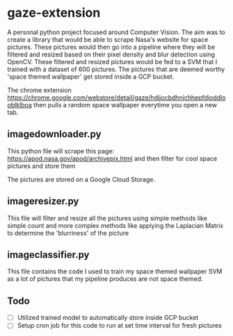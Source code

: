 # gaze-extension

A personal python project focused around Computer Vision. The aim was to create a library that would be able to scrape Nasa's website for space pictures. These pictures would then go into a pipeline where they will be filtered and resized based on their pixel density and blur detection using OpenCV. These filtered and resized pictures would be fed to a SVM that I trained with a dataset of 600 pictures. The pictures that are deemed worthy 'space themed wallpaper' get stored inside a GCP bucket. 

The chrome extension https://chrome.google.com/webstore/detail/gaze/hdjjocbdhnjchhepfdioddlooblklboa then pulls a random space wallpaper everytime you open a new tab. 

## imagedownloader.py

This python file will scrape this page: https://apod.nasa.gov/apod/archivepix.html and then filter for cool space pictures and store them

The pictures are stored on a Google Cloud Storage. 

## imageresizer.py

This file will filter and resize all the pictures using simple methods like simple count and more complex methods like applying the Laplacian Matrix to determine the 'blurriness' of the picture

## imageclassifier.py

This file contains the code I used to train my space themed wallpaper SVM as a lot of pictures that my pipeline produces are not space themed.

## Todo

- [ ] Utilized trained model to automatically store inside GCP bucket
- [ ] Setup cron job for this code to run at set time interval for fresh pictures
